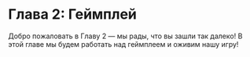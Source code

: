 # Глава 2: Геймплей

Добро пожаловать в Главу 2 — мы рады, что вы зашли так далеко! В этой главе мы будем работать над геймплеем и оживим нашу игру!
